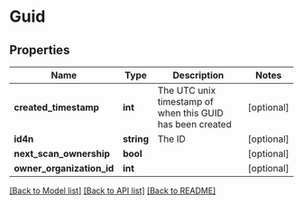# Guid

## Properties
Name | Type | Description | Notes
------------ | ------------- | ------------- | -------------
**created_timestamp** | **int** | The UTC unix timestamp of when this GUID has been created | [optional] 
**id4n** | **string** | The ID | [optional] 
**next_scan_ownership** | **bool** |  | [optional] 
**owner_organization_id** | **int** |  | [optional] 

[[Back to Model list]](../README.md#documentation-for-models) [[Back to API list]](../README.md#documentation-for-api-endpoints) [[Back to README]](../README.md)


